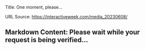 Title: One moment, please...

URL Source: https://interactiveweek.com/media_20230608/

Markdown Content:
Please wait while your request is being verified...
---------------------------------------------------
